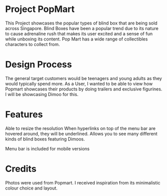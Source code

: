 # Project PopMart

This Project showcases the popular types of blind box that are being sold across Singapore. Blind Boxes have been a popular trend due to its nature to cause adrenaline rush that makes its user excited and a sense of fun while unboxing its content. Pop Mart has a wide range of collectibles characters to collect from.

# Design Process

The general target customers would be teenagers and young adults as they would typically spend more. As a User, I wanted to be able to view how Popmart showcases their products by doing trailers and exclusive figurines. I will be showcasing Dimoo for this.

# Features

Able to resize the resolution
When hyperlinks on top of the menu bar are hovered around, they will be underlined.
Allows you to see many different kinds of blind boxes featuring Dimoos.

Menu bar is included for mobile versions

# Credits

Photos were used from Popmart.
I received inspiration from its minimalistic colour choice and layout.
